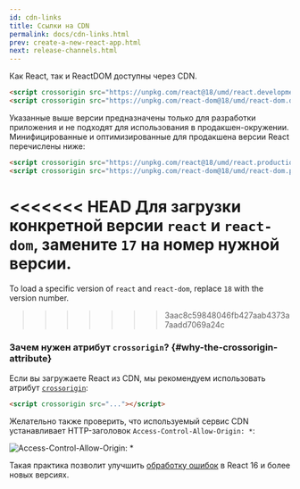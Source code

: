 ```yaml
---
id: cdn-links
title: Ссылки на CDN
permalink: docs/cdn-links.html
prev: create-a-new-react-app.html
next: release-channels.html
---
```


Как React, так и ReactDOM доступны через CDN.

```html
<script crossorigin src="https://unpkg.com/react@18/umd/react.development.js"></script>
<script crossorigin src="https://unpkg.com/react-dom@18/umd/react-dom.development.js"></script>
```

Указанные выше версии предназначены только для разработки приложения и не подходят для использования в продакшен-окружении. Минифицированные и оптимизированные для продакшена версии React перечислены ниже:

```html
<script crossorigin src="https://unpkg.com/react@18/umd/react.production.min.js"></script>
<script crossorigin src="https://unpkg.com/react-dom@18/umd/react-dom.production.min.js"></script>
```

<<<<<<< HEAD
Для загрузки конкретной версии `react` и `react-dom`, замените `17` на номер нужной версии.
=======
To load a specific version of `react` and `react-dom`, replace `18` with the version number.
>>>>>>> 3aac8c59848046fb427aab4373a7aadd7069a24c

### Зачем нужен атрибут `crossorigin`? {#why-the-crossorigin-attribute}

Если вы загружаете React из CDN, мы рекомендуем использовать атрибут [`crossorigin`](https://developer.mozilla.org/ru/docs/Web/HTML/CORS_settings_attributes):

```html
<script crossorigin src="..."></script>
```

Желательно также проверить, что используемый сервис CDN устанавливает HTTP-заголовок `Access-Control-Allow-Origin: *`:

![Access-Control-Allow-Origin: *](../images/docs/cdn-cors-header.png)

Такая практика позволит улучшить [обработку ошибок](/blog/2017/07/26/error-handling-in-react-16.html) в React 16 и более новых версиях.
